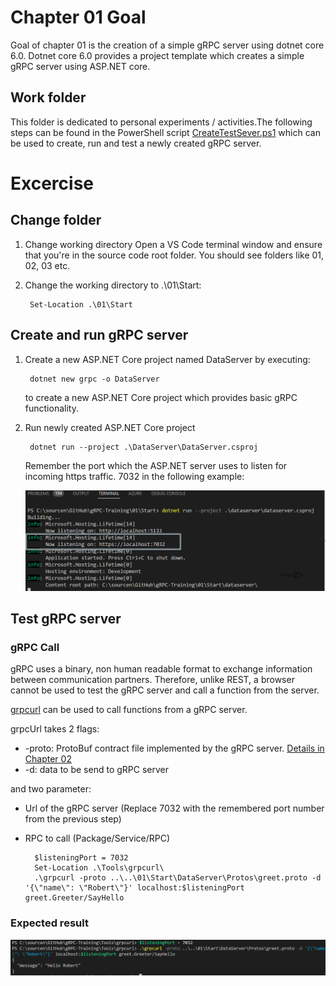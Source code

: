 # Chapter 01 Goal
Goal of chapter 01 is the creation of a simple gRPC server using dotnet core 6.0. Dotnet core 6.0 provides a project template which creates a simple gRPC server using ASP.NET core. 

## Work folder
This folder is dedicated to personal experiments / activities.The following steps can be found in the PowerShell script [CreateTestSever.ps1](..\CreateTestServer.ps1) which can be used to create, run and test a newly created gRPC server. 

# Excercise
## Change folder
1. Change working directory
Open a VS Code terminal window and ensure that you're in the source code root folder. You should see folders like 01, 02, 03 etc.

2. Change the working directory to .\01\Start: 

        Set-Location .\01\Start

## Create and run gRPC server
1. Create a new ASP.NET Core project named DataServer by executing:  

        dotnet new grpc -o DataServer

    to create a new ASP.NET Core project which provides basic gRPC functionality. 

2. Run newly created ASP.NET Core project 

        dotnet run --project .\DataServer\DataServer.csproj

    Remember the port which the ASP.NET server uses to listen for incoming https traffic. 7032 in the following example: 

    ![](./doc/gRPCServerPort.png)    

## Test gRPC server
### gRPC Call
gRPC uses a binary, non human readable format to exchange information between communication partners. Therefore, unlike REST, a browser cannot be used to test the gRPC server and call a function from the server. 

[grpcurl](https://github.com/fullstorydev/grpcurl) can be used to call functions from a gRPC server. 

grpcUrl takes 2 flags:
- -proto: ProtoBuf contract file implemented by the gRPC server. [Details in Chapter 02](/02/README.md)
- -d: data to be send to gRPC server

and two parameter:
- Url of the gRPC server (Replace 7032 with the remembered port number from the previous step)
- RPC to call (Package/Service/RPC)

        $listeningPort = 7032
        Set-Location .\Tools\grpcurl\
        .\grpcurl -proto ..\..\01\Start\DataServer\Protos\greet.proto -d '{\"name\": \"Robert\"}' localhost:$listeningPort greet.Greeter/SayHello

### Expected result
![](./doc/gRPCServerCall.png)  






